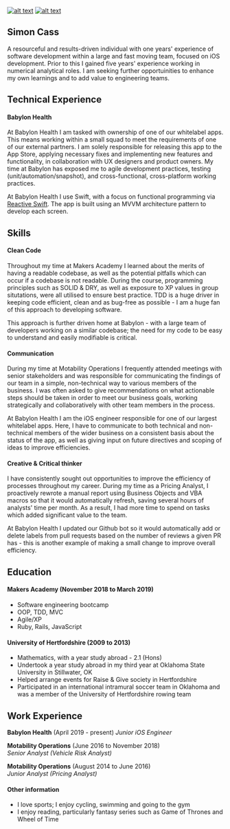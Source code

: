 [![alt text][1.1]][1]
[![alt text][6.1]][6]


[1.1]: http://i.imgur.com/tXSoThF.png (Follow my journey on twitter!)
[6.1]: http://i.imgur.com/0o48UoR.png (Please view my github)


[1.2]: http://i.imgur.com/wWzX9uB.png (twitter icon without padding)
[6.2]: http://i.imgur.com/9I6NRUm.png (github icon without padding)

[1]: http://www.twitter.com/codercass
[6]: http://www.github.com/scass91


## Simon Cass

A resourceful and results-driven individual with one years' experience of software development within a large and fast moving team, focused on iOS development. Prior to this I gained five years' experience working in numerical analytical roles. I am seeking further opportuinities to enhance my own learnings and to add value to engineering teams.

## Technical Experience

#### Babylon Health

At Babylon Health I am tasked with ownership of one of our whitelabel apps. This means working within a small squad to meet the requirements of one of our external partners. I am solely responsible for releasing this app to the App Store, applying necessary fixes and implementing new features and functionality, in collaboration with UX designers and product owners. My time at Babylon has exposed me to agile development practices, testing (unit/automation/snapshot), and cross-functional, cross-platform working practices. 

At Babylon Health I use Swift, with a focus on functional programming via [Reactive Swift](https://github.com/ReactiveCocoa/ReactiveSwift). The app is built using an MVVM architecture pattern to develop each screen. 

## Skills

#### Clean Code

Throughout my time at Makers Academy I learned about the merits of having a readable codebase, as well as the potential pitfalls which can occur if a codebase is not readable. During the course, programming principles such as SOLID & DRY, as well as exposure to XP values in group situtations, were all utilised to ensure best practice. TDD is a huge driver in keeping code efficient, clean and as bug-free as possible - I am a huge fan of this approach to developing software. 

This approach is further driven home at Babylon - with a large team of developers working on a similar codebase; the need for my code to be easy to understand and easily modifiable is critical.

#### Communication

During my time at Motability Operations I frequently attended meetings with senior stakeholders and was responsible for communicating the findings of our team in a simple, non-technical way to various members of the business. I was often asked to give recommendations on what actionable steps should be taken in order to meet our business goals, working strategically and collaboratively with other team members in the process. 

At Babylon Health I am the iOS engineer responsible for one of our largest whitelabel apps. Here, I have to communicate to both technical and non-technical members of the wider business on a consistent basis about the status of the app, as well as giving input on future directives and scoping of ideas to improve efficiencies.

#### Creative & Critical thinker

I have consistently sought out opportunities to improve the efficiency of processes throughout my career. During my time as a Pricing Analyst, I proactively rewrote a manual report using Business Objects and VBA macros so that it would automatically refresh, saving several hours of analysts' time per month. As a result, I had more time to spend on tasks which added significant value to the team.

At Babylon Health I updated our Github bot so it would automatically add or delete labels from pull requests based on the number of reviews a given PR has - this is another example of making a small change to improve overall efficiency.

## Education

#### Makers Academy (November 2018 to March 2019)

- Software engineering bootcamp
- OOP, TDD, MVC
- Agile/XP
- Ruby, Rails, JavaScript

#### University of Hertfordshire (2009 to 2013)

- Mathematics, with a year study abroad - 2.1 (Hons)
- Undertook a year study abroad in my third year at Oklahoma State University in Stillwater, OK
- Helped arrange events for Raise & Give society in Hertfordshire
- Participated in an international intramural soccer team in Oklahoma and was a member of the University of Hertfordshire rowing team

## Work Experience

**Babylon Health** (April 2019 - present)
*Junior iOS Engineer*

**Motability Operations** (June 2016 to November 2018)    
*Senior Analyst (Vehicle Risk Analyst)*  

**Motability Operations** (August 2014 to June 2016)   
*Junior Analyst (Pricing Analyst)*   

#### Other information

- I love sports; I enjoy cycling, swimming and going to the gym
- I enjoy reading, particularly fantasy series such as Game of Thrones and Wheel of Time
